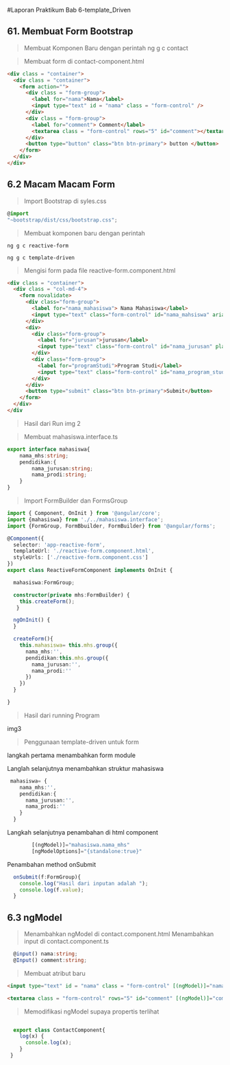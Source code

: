 #Laporan Praktikum Bab 6-template_Driven

## 61. Membuat Form Bootstrap

>Membuat Komponen Baru dengan perintah ng g c contact

> Membuat form di contact-component.html

```html
<div class = "container">
  <div class = "container">
    <form action="">
      <div class = "form-group">
        <label for="nama">Nama</label>
        <input type="text" id = "nama" class = "form-control" />
      </div>
      <div class = "form-group">
        <label for="comment"> Comment</label>
        <textarea class = "form-control" rows="5" id="comment"></textarea>
      </div>
      <button type="button" class="btn btn-primary"> button </button>
    </form>
  </div>
</div> 
```

## 6.2 Macam Macam Form

>Import Bootstrap di syles.css
```typescript
@import 
"~bootstrap/dist/css/bootstrap.css";
```
>Membuat komponen baru dengan perintah 
```
ng g c reactive-form 
```

```
ng g c template-driven
```

> Mengisi form pada file reactive-form.component.html 
```html
<div class = "container">
  <div class = "col-md-4">
    <form novalidate>
      <div class="form-group">
        <label for="nama_mahasiswa"> Nama Mahasiswa</label>
        <input type="text" class="form-control" id="nama_mahsiswa" aria-describedby="namamhs" placeholder="nama mahasiswa"/>
      </div>
      <div>
        <div class="form-group">
          <label for="jurusan">jurusan</label>
          <input type="text" class="form-control" id="nama_jurusan" placeholder="jurusan"/>
        </div>
        <div class="form-group">
          <label for="programStudi">Program Studi</label>
          <input type="text" class="form-control" id="nama_program_studi" placeholder="program studi"/>
        </div>
      </div>
      <button type="submit" class="btn btn-primary">Submit</button>
    </form>
  </div>
</div
```

> Hasil dari Run 
img 2

>Membuat mahasiswa.interface.ts 

```typescript
export interface mahasiswa{
    nama_mhs:string;
    pendidikan:{
        nama_jurusan:string;
        nama_prodi:string;
    }
}
```


> Import FormBuilder dan FormsGroup 

```typescript
import { Component, OnInit } from '@angular/core';
import {mahasiswa} from './../mahasiswa.interface';
import {FormGroup, FormBbuilder, FormBuilder} from '@angular/forms';

@Component({
  selector: 'app-reactive-form',
  templateUrl: './reactive-form.component.html',
  styleUrls: ['./reactive-form.component.css']
})
export class ReactiveFormComponent implements OnInit {

  mahasiswa:FormGroup;

  constructor(private mhs:FormBuilder) {
    this.createForm();
   }

  ngOnInit() {
  }

  createForm(){
    this.mahasiswa= this.mhs.group({
      nama_mhs:'',
      pendidikan:this.mhs.group({
        nama_jurusan:'',
        nama_prodi:''
      })
    })
  }

}

```
> Hasil dari running Program 

img3 

> Penggunaan template-driven untuk form 

langkah pertama menambahkan form module 

Langlah selanjutnya menambahkan struktur mahasiswa 

```typescript 
 mahasiswa= {
    nama_mhs:'',
    pendidikan:{
      nama_jurusan:'',
      nama_prodi:''
    }
  }
```

Langkah selanjutnya penambahan di html component 

```typescript
        [(ngModel)]="mahasiswa.nama_mhs"
        [ngModelOptions]="{standalone:true}"
```

Penambahan method onSubmit

```typescript
  onSubmit(f:FormGroup){
    console.log("Hasil dari inputan adalah ");
    console.log(f.value);
  }
```



## 6.3 ngModel


> Menambahkan ngModel di contact.component.html 
> Menambahkan input di contact.component.ts 

```typescript 
  @input() nama:string;
  @Input() comment:string;
```

> Membuat atribut baru 
```html
<input type="text" id = "nama" class = "form-control" [(ngModel)]="nama" name="nama"/>

<textarea class = "form-control" rows="5" id="comment" [(ngModel)]="comment" name="comment"></textarea>

```

>Memodifikasi ngModel supaya propertis terlihat

```typescript 

  export class ContactComponent{
    log(x) {
      console.log(x);
    }
 }
```